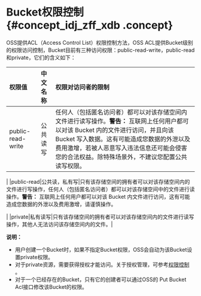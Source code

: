 # Bucket权限控制 {#concept_idj_zff_xdb .concept}

OSS提供ACL（Access Control List）权限控制方法，OSS ACL提供Bucket级别的权限访问控制，Bucket目前有三种访问权限：public-read-write，public-read和private，它们的含义如下：

|权限值|中文名称|权限对访问者的限制|
|:--|:---|:--------|
|public-read-write|公共读写|任何人（包括匿名访问者）都可以对该存储空间内文件进行读写操作。**警告：** 互联网上任何用户都可以对该 Bucket 内的文件进行访问，并且向该 Bucket 写入数据。这有可能造成您数据的外泄以及费用激增，若被人恶意写入违法信息还可能会侵害您的合法权益。除特殊场景外，不建议您配置公共读写权限。

|
|public-read|公共读，私有写|只有该存储空间的拥有者可以对该存储空间内的文件进行写操作，任何人（包括匿名访问者）都可以对该存储空间中的文件进行读操作。**警告：** 互联网上任何用户都可以对该 Bucket 内文件进行访问，这有可能造成您数据的外泄以及费用激增，请谨慎操作。

|
|private|私有读写|只有该存储空间的拥有者可以对该存储空间内的文件进行读写操作，其他人无法访问该存储空间内的文件。|

**说明：** 

-   用户创建一个Bucket时，如果不指定Bucket权限，OSS会自动为该Bucket设置private权限。
-   对于private资源，需要获得授权才能访问。关于授权管理，可参考[权限控制](../../../../../cn.zh-CN/开发指南/权限控制/权限控制概述.md#) 。
-   对于一个已经存在的Bucket，只有它的创建者可以通过OSS的 Put Bucket Acl接口修改该Bucket的权限。

